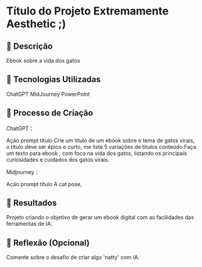 # Título do Projeto Extremamente Aesthetic ;)

## 📒 Descrição
Ebook sobre a vida dos gatos

## 🤖 Tecnologias Utilizadas
ChatGPT
MidJourney
PowerPoint

## 🧐 Processo de Criação
ChatGPT：

Ação	prompt
título	Crie um título de um ebook sobre o tema de gatos virais, o título deve ser épico e curto,  me liste 5 variações de títulos
conteúdo	Faça um texto para ebook , com foco na vida dos gatos, listando os principais curiosidades e cuidados dos gatos virais.

Midjourney：

Ação	prompt
título	A cat pose, 

## 🚀 Resultados
Projeto criando o objetivo de gerar um ebook digital com as facilidades das ferramentas de IA.

## 💭 Reflexão (Opcional)
Comente sobre o desafio de criar algo 'natty' com IA.
